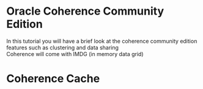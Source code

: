 # Oracle Coherence Community Edition
In this tutorial you will have a brief look at the coherence community edition features
such as clustering and data sharing   
Coherence will come with IMDG (in memory data grid)  

# Coherence Cache 
